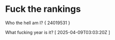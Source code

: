 # Fuck the rankings

Who the hell am I?
{ 24019531 }

What fucking year is it?
[ 2025-04-09T03:03:20Z ]
